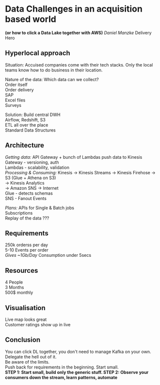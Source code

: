 # Data Challenges in an acquisition based world
**(or how to click a Data Lake together with AWS)**
*Daniel Manzke* Delivery Hero


## Hyperlocal approach
Situation: Accuised companies come with their tech stacks. Only the local teams know how to do business in their location.  

Nature of the data: Which data can we collect?  
    Order itself  
    Order delivery  
    SAP  
    Excel files  
    Surveys  


Solution: Build central DWH  
    Airflow, Redshift, S3  
    ETL all over the place  
    Standard Data Structures  

## Architecture

*Getting data:* API Gateway + bunch of Lambdas push data to Kinesis  
    Gateway - versioning, auth  
    Lambdas - scalability, validation  
*Processing & Consuming:* 
Kinesis -> Kinesis Streams -> Kinesis Firehose -> S3 (Glue + Athena on S3)  
                           -> Kinesis Analytics  
                           -> Amazon SNS -> Internet  
    Glue - detects schemas  
    SNS - Fanout Events  

*Plans:*
    APIs for Single & Batch jobs  
    Subscriptions  
    Replay of the data ???  



## Requirements

250k orderss per day  
5-10 Events per order  
*Gives ~1Gb/Day*
Consumption under 5secs  

## Resources

4 People  
3 Months  
500$ monthly  


## Visualisation
Live map looks great  
Customer ratings show up in live

## Conclusion
You can click DL together, you don't need to manage Kafka on your own. Delegate the hell out of it.  
Be aware of the limits.  
Push back for requirements in the beginning. Start small.  
**STEP 1: Start small, build only the generic stuff. STEP 2: Observe your consumers down the stream, learn patterns, automate**
